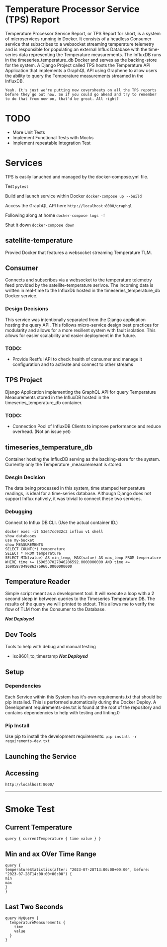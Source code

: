 # Temperature Processor Service (TPS) Report 
Temperature Processor Service Report, or TPS Report for short, is a system of microservices running in Docker.  It consists of a headless Consumer service that subscribes to a websocket streaming temperature telemetry and is responsible for populating an external Influx Database with the time-series data representing the Temperature measurements. The InfluxDB runs in the timeseries_temperature_db Docker and serves as the backing-store for the system. A Django Project called TPS hosts the Temperature API Application that implements a GraphQL API using Graphene to allow users the ability to query the Temperature measurements streamed in the InfluxDB. 

```Yeah. It's just we're putting new coversheets on all the TPS reports before they go out now. So if you could go ahead and try to remember to do that from now on, that'd be great. All right?```

# TODO
- More Unit Tests
- Implement Functional Tests with Mocks
- Implement repeatable Integration Test


# Services
TPS is easily lanuched and managed by the docker-compose.yml file.

Test
```pytest```

Build and launch service within Docker
```docker-compose up --build```

Access the GraphQL API here
```http://localhost:8000/graphql```

Following along at home
```docker-compose logs -f```

Shut it down
```docker-compose down```

## satellite-temperature
Provied Docker that features a websocket streaming Temperature TLM.

## Consumer
Connects and subscribes via a websocket to the temperature telemetry feed provided by the satellite-temperature serivce.  The incoming data is written in real-time to the InfluxDb hosted in the timeseries_temperature_db Docker service.

### Design Decisions
This service was intentionally separated from the Django application hosting the query API.  This follows micro-service design best practices for modularity and allows for a more resillent system with fault isolation.  This allows for easier scalability and easier deployment in the future.

### TODO:
- Provide Restful API to check health of consumer and manage it configuration and to activate and connect to other streams

## TPS Project
Django Application implementing the GraphQL API for query Temperature Measurements stored in the InfluxDB hosted in the timeseries_temperature_db container.

### TODO:
- Connection Pool of InfluxDB Clients to improve performance and reduce overhead. (Not an issue yet)


## timeseries_temperature_db
Container hosting the InfluxDB serving as the backing-store for the system.  Currently only the Temperature ,measuremeant is stored.  

### Desgin Decision
The data being processed in this system, time stamped temperature readings, is ideal for a time-series database.   Although Django does not support Influx natively, it was trivial to connect these two services.

### Debugging
Connect to Influx DB CLI. (Use the actual container ID.)
```
docker exec -it 53e47cc932c2 influx v1 shell
show databases
use my-bucket
show MEASUREMENTS
SELECT COUNT(*) temperature
SELECT * FROM temperature 
SELECT MIN(value) AS min_temp, MAX(value) AS max_temp FROM temperature WHERE time >= 1690587027046286592.0000000000 AND time <= 1690587049086376960.0000000000

```

## Temperature Reader
Simple script meant as a development tool.  It will execute a loop with a 2 second sleep in between queries to the Timeseries Temperature DB.  The results of the query we will printed to stdout.  This allows me to verify the flow of TLM from the Consumer to the Database.

***Not Deployed***

## Dev Tools
Tools to help with debug and manual testing
- iso8601_to_timestamp  ***Not Deployed***

## Setup

### Dependencies
Each Service within this System has it's own requirements.txt that should be pip installed.  This is performed automatically during the Docker Deploy.  A Development requirements-dev.txt is found at the root of the repository and contains dependencies to help with testing and linting.0

### Pip Install

Use pip to install the development requirements:
`pip install -r requirements-dev.txt`




## Launching the Service


## Accessing

```http://localhost:8000/```


***
# Smoke Test


## Current Temperature
`
query {
  currentTemperature {
    time
    value
   }
}
`


## Min and ax OVer Time Range

```
query {
temperatureStatistics(after: "2023-07-28T13:00:00+00:00", before: "2023-07-28T14:00:00+00:00") {
min
max
}
}
```

## Last Two Seconds
```
query MyQuery {
  temperatureMeasurements {  
    time
    value
  }
}
```



